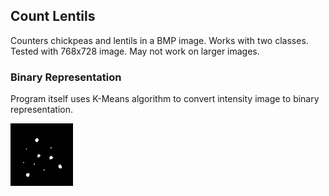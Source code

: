 ## Count Lentils
Counters chickpeas and lentils in a BMP image. Works with two classes. Tested with 768x728 image. May not work on larger images.

### Binary Representation
Program itself uses K-Means algorithm to convert intensity image to binary representation.

<img src="images/binary.jpg" width="100" height="100"/>


